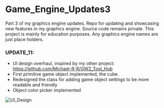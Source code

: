 # Game_Engine_Updates3
Part 3 of my graphics engine updates. Repo for updating and showcasing new features in my graphics engine. Source code remains private. This project is mainly for education purposes. Any graphics engine names are just place holders.

### UPDATE_11:
- UI design overhaul, inspired by my other project: https://github.com/Michael-R-R/GW2_Tool_Hub
- First primitive game object implemented, the cube.
- Redesigned the class for adding game object settings to be more readable and friendly
- Object color picker implemented

![UI_Design](https://user-images.githubusercontent.com/54217603/128939347-bf8d895f-ebba-4c82-94bb-deba6e91a5d8.png)
